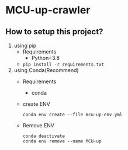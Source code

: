 MCU-up-crawler
=========

## How to setup this project?
1. using pip
    - Requirements
        - Python=3.8
    - `pip install -r requirements.txt`
2. using Conda(Recommend)
    - Requirements
        - conda
    - create ENV 

        `conda env create --file mcu-up-env.yml`
    - Remove ENV
        ```
        conda deactivate
        conda env remove --name MCU-up
        ```